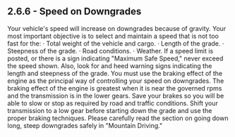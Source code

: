 ## 2.6.6 - Speed on Downgrades
Your vehicle's speed will increase on downgrades because of gravity. Your most important objective is to select and maintain a speed that is not too fast for the:
· Total weight of the vehicle and cargo.
· Length of the grade.
· Steepness of the grade.
· Road conditions.
· Weather.
If a speed limit is posted, or there is a sign indicating "Maximum Safe Speed," never exceed the speed shown. Also, look for and heed warning signs indicating the length and steepness of the grade. You must use the braking effect of the engine as the principal way of controlling your speed on downgrades. The braking effect of the engine is greatest when it is near the governed rpms and the transmission is in the lower gears. Save your brakes so you will be able to slow or stop as required by road and traffic conditions. Shift your transmission to a low gear before starting down the grade and use the proper braking techniques. Please carefully read the section on going down long, steep downgrades safely in "Mountain Driving."